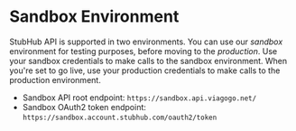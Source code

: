 # Sandbox Environment

StubHub API is supported in two environments. You can use our *sandbox*
environment for testing purposes, before moving to the *production*. Use your
sandbox credentials to make calls to the sandbox environment. When you're set
to go live, use your production credentials to make calls to the production
environment.

* Sandbox API root endpoint: `https://sandbox.api.viagogo.net/`
* Sandbox OAuth2 token endpoint: `https://sandbox.account.stubhub.com/oauth2/token`